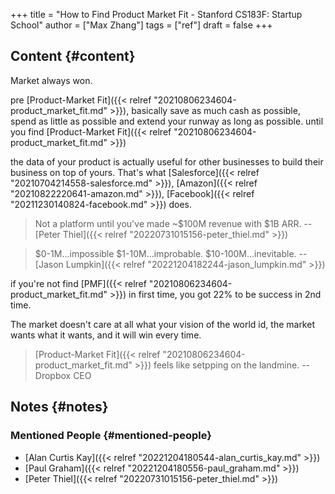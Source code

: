 +++
title = "How to Find Product Market Fit - Stanford CS183F: Startup School"
author = ["Max Zhang"]
tags = ["ref"]
draft = false
+++

## Content {#content}

Market always won.

pre [Product-Market Fit]({{< relref "20210806234604-product_market_fit.md" >}}), basically save as much cash as possible, spend as little as possible and extend your runway as long as possible.
until you find [Product-Market Fit]({{< relref "20210806234604-product_market_fit.md" >}})

the data of your product is actually useful for other businesses to build their business on top of yours.
That's what [Salesforce]({{< relref "20210704214558-salesforce.md" >}}), [Amazon]({{< relref "20210822220641-amazon.md" >}}), [Facebook]({{< relref "20211230140824-facebook.md" >}}) does.

> Not a platform until you've made ~$100M revenue with $1B ARR.
> -- [Peter Thiel]({{< relref "20220731015156-peter_thiel.md" >}})

<!--quoteend-->

> $0-1M...impossible
> $1-10M...improbable.
> $10-100M...inevitable.
> -- [Jason Lumpkin]({{< relref "20221204182244-jason_lumpkin.md" >}})

if you're not find [PMF]({{< relref "20210806234604-product_market_fit.md" >}}) in first time, you got 22% to be success in 2nd time.

The market doesn't care at all what your vision of the world id, the market wants what it wants, and it will win every time.

> [Product-Market Fit]({{< relref "20210806234604-product_market_fit.md" >}}) feels like setpping on the landmine.
> -- Dropbox CEO


## Notes {#notes}


### Mentioned People {#mentioned-people}

-   [Alan Curtis Kay]({{< relref "20221204180544-alan_curtis_kay.md" >}})
-   [Paul Graham]({{< relref "20221204180556-paul_graham.md" >}})
-   [Peter Thiel]({{< relref "20220731015156-peter_thiel.md" >}})
